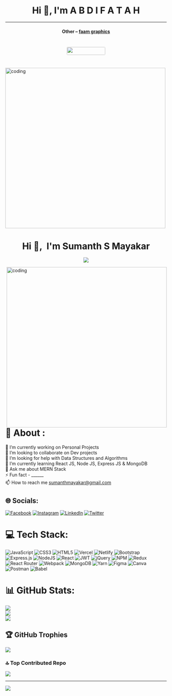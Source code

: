 <h1 align="center">Hi 👋, I'm A B D I F A T A H </h1>

<hr>
<h4 align="center">Other – <a href='http://faam graphics.com' target="_blank">faam graphics</a><h4>

<h1 align="center">
  <div align="center" style="margin: 40px 0">
  <div align="center" style="margin: 40px 0">
      <!-- Followers -->
      <a href="https://github.com/Abdifatah554?tab=followers">
          <img width="120px" height="25px" style="border-radius: 3px" src="https://img.shields.io/github/followers/Abdifatah554?style=flat-square">
      </a>
  </div>
  </div>
</h1>
<img alt="coding" src="https://gifs.eco.br/wp-content/uploads/2022/06/gifs-de-hacker-1.gif" height="500vh" >
<h1 align="center"> Hi 👋,&nbsp; I'm Sumanth S Mayakar </h1>
<p align="center">
  <a href="https://github.com/DenverCoder1/readme-typing-svg"><img src="https://readme-typing-svg.herokuapp.com?font=Time+New+Roman&color=white&size=25&center=true&vCenter=true&width=600&height=100&lines=MERN-STACK+Developer,;Quick+Learner/Researcher/,;Love+to+learn+new+stuffs.." ></a>
</p>
<img align="right" alt="coding" src="https://www.identityrpg.com/community/uploads/monthly_2018_11/EFC69CFB-1FA9-4D70-B053-CCEC7D033681.thumb.gif.1627beaa8e419ab59f781dce4993187b.gif" width="500">


# 💫 About :
🔭 I’m currently working on Personal Projects<br>👯 I’m looking to collaborate on Dev projects<br>🤝 I’m looking for help with Data Structures and Algorithms<br>🌱 I’m currently learning React JS, Node JS, Express JS & MongoDB<br>💬 Ask me about MERN Stack<br>⚡ Fun fact - ______<br> 📫 How to reach me sumanthmayakar@gmail.com


## 🌐 Socials:
[![Facebook](https://img.shields.io/badge/Facebook-%231877F2.svg?logo=Facebook&logoColor=white)](https://facebook.com/https://www.facebook.com/sumanth.mayakar) [![Instagram](https://img.shields.io/badge/Instagram-%23E4405F.svg?logo=Instagram&logoColor=white)](https://instagram.com/https://www.instagram.com/sumanthmayakar/) [![LinkedIn](https://img.shields.io/badge/LinkedIn-%230077B5.svg?logo=linkedin&logoColor=white)](https://linkedin.com/in/https://www.linkedin.com/in/sumanth-mayakar-b674551b4/) [![Twitter](https://img.shields.io/badge/Twitter-%231DA1F2.svg?logo=Twitter&logoColor=white)](https://twitter.com/https://twitter.com/sumanthmayakar) 

# 💻 Tech Stack:
![JavaScript](https://img.shields.io/badge/javascript-%23323330.svg?style=for-the-badge&logo=javascript&logoColor=%23F7DF1E) ![CSS3](https://img.shields.io/badge/css3-%231572B6.svg?style=for-the-badge&logo=css3&logoColor=white) ![HTML5](https://img.shields.io/badge/html5-%23E34F26.svg?style=for-the-badge&logo=html5&logoColor=white) ![Vercel](https://img.shields.io/badge/vercel-%23000000.svg?style=for-the-badge&logo=vercel&logoColor=white) ![Netlify](https://img.shields.io/badge/netlify-%23000000.svg?style=for-the-badge&logo=netlify&logoColor=#00C7B7) ![Bootstrap](https://img.shields.io/badge/bootstrap-%23563D7C.svg?style=for-the-badge&logo=bootstrap&logoColor=white) ![Express.js](https://img.shields.io/badge/express.js-%23404d59.svg?style=for-the-badge&logo=express&logoColor=%2361DAFB) ![NodeJS](https://img.shields.io/badge/node.js-6DA55F?style=for-the-badge&logo=node.js&logoColor=white) ![React](https://img.shields.io/badge/react-%2320232a.svg?style=for-the-badge&logo=react&logoColor=%2361DAFB) ![JWT](https://img.shields.io/badge/JWT-black?style=for-the-badge&logo=JSON%20web%20tokens) ![jQuery](https://img.shields.io/badge/jquery-%230769AD.svg?style=for-the-badge&logo=jquery&logoColor=white) ![NPM](https://img.shields.io/badge/NPM-%23000000.svg?style=for-the-badge&logo=npm&logoColor=white) ![Redux](https://img.shields.io/badge/redux-%23593d88.svg?style=for-the-badge&logo=redux&logoColor=white) ![React Router](https://img.shields.io/badge/React_Router-CA4245?style=for-the-badge&logo=react-router&logoColor=white) ![Webpack](https://img.shields.io/badge/webpack-%238DD6F9.svg?style=for-the-badge&logo=webpack&logoColor=black) ![MongoDB](https://img.shields.io/badge/MongoDB-%234ea94b.svg?style=for-the-badge&logo=mongodb&logoColor=white) ![Yarn](https://img.shields.io/badge/yarn-%232C8EBB.svg?style=for-the-badge&logo=yarn&logoColor=white) 	![Figma](https://img.shields.io/badge/figma-%23F24E1E.svg?style=for-the-badge&logo=figma&logoColor=white) ![Canva](https://img.shields.io/badge/Canva-%2300C4CC.svg?style=for-the-badge&logo=Canva&logoColor=white) ![Postman](https://img.shields.io/badge/Postman-FF6C37?style=for-the-badge&logo=postman&logoColor=white) ![Babel](https://img.shields.io/badge/Babel-F9DC3e?style=for-the-badge&logo=babel&logoColor=black)
# 📊 GitHub Stats:
![](https://github-readme-stats.vercel.app/api?username=SumanthSMayakar&theme=dark&hide_border=true&include_all_commits=false&count_private=true)<br/>
![](https://github-readme-streak-stats.herokuapp.com/?user=SumanthSMayakar&theme=dark&hide_border=true)<br/>
![](https://github-readme-stats.vercel.app/api/top-langs/?username=SumanthSMayakar&theme=dark&hide_border=true&include_all_commits=false&count_private=true&layout=compact)

## 🏆 GitHub Trophies
![](https://github-profile-trophy.vercel.app/?username=SumanthSMayakar&theme=radical&no-frame=true&no-bg=false&margin-w=4)

### 🔝 Top Contributed Repo
![](https://github-contributor-stats.vercel.app/api?username=SumanthSMayakar&limit=5&theme=radical&combine_all_yearly_contributions=true)

---
[![](https://visitcount.itsvg.in/api?id=SumanthSMayakar&icon=0&color=0)](https://visitcount.itsvg.in)

    

